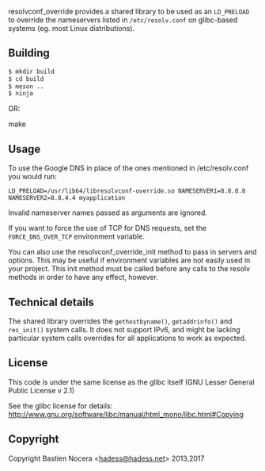 resolvconf_override provides a shared library
to be used as an `LD_PRELOAD` to override the
nameservers listed in `/etc/resolv.conf` on glibc-based
systems (eg. most Linux distributions).

Building
--------

```sh
$ mkdir build
$ cd build
$ meson ..
$ ninja
```

OR:

make


Usage
-----

To use the Google DNS in place of the ones mentioned in
/etc/resolv.conf you would run:
```
LD_PRELOAD=/usr/lib64/libresolvconf-override.so NAMESERVER1=8.8.8.8 NAMESERVER2=8.8.4.4 myapplication
```

Invalid nameserver names passed as arguments are ignored.

If you want to force the use of TCP for DNS requests, set the
`FORCE_DNS_OVER_TCP` environment variable.


You can also use the resolvconf_override_init method to pass in servers and options.
This may be useful if environment variables are not easily used in your project.
This init method must be called before any calls to the resolv methods in order to
have any effect, however.

Technical details
-----------------

The shared library overrides the `gethostbyname()`, `getaddrinfo()`
and `res_init()` system calls. It does not support IPv6, and might
be lacking particular system calls overrides for all applications
to work as expected.

License
-------

This code is under the same license as the glibc itself
(GNU Lesser General Public License v 2.1)

See the glibc license for details:
http://www.gnu.org/software/libc/manual/html_mono/libc.html#Copying

Copyright
---------

Copyright Bastien Nocera <<hadess@hadess.net>> 2013,2017
